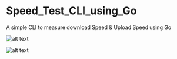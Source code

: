 # Speed_Test_CLI_using_Go
A simple CLI to measure download Speed &amp; Upload Speed using Go

![alt text](https://raw.githubusercontent.com/gophertuts/go-basics/master/gophertuts.svg?sanitize=true)


![alt text](https://encrypted-tbn0.gstatic.com/images?q=tbn%3AANd9GcTjW4AGo3fG9E1aGjOUG24lAA3B-1Jbpaw9nhIr1WEWexypf2Rb)
